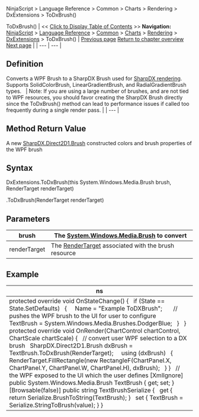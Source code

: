 ﻿
NinjaScript > Language Reference > Common > Charts > Rendering > DxExtensions > ToDxBrush()

ToDxBrush()
| << [Click to Display Table of Contents](dxextensions_todxbrush.md) >> **Navigation:**     [NinjaScript](ninjascript-1.md) > [Language Reference](language_reference_wip-1.md) > [Common](common-1.md) > [Charts](chart-1.md) > [Rendering](rendering-1.md) > [DxExtensions](dxextensions-1.md) > ToDxBrush() | [Previous page](dxextensions-1.md) [Return to chapter overview](dxextensions-1.md) [Next page](dxextensions_tovector2-1.md) |
| --- | --- |
## Definition
Converts a WPF Brush to a SharpDX Brush used for [SharpDX rendering](using_sharpdx_for_custom_chart_rendering-1.md). Supports SolidColorBrush, LinearGradientBrush, and RadialGradientBrush types.
 
| Note: If you are using a large number of brushes, and are not tied to WPF resources, you should favor creating the SharpDX Brush directly since the ToDxBrush() method can lead to performance issues if called too frequently during a single render pass. |
| --- |

## 
## 
## Method Return Value
A new [SharpDX.Direct2D1.Brush](sharpdx_direct2d1_brush-1.md) constructed colors and brush properties of the WPF brush
## 
## Syntax
DxExtensions.ToDxBrush(this System.Windows.Media.Brush brush, RenderTarget renderTarget)  

<WPFBrush>.ToDxBrush(RenderTarget renderTarget)
 
## Parameters
| brush | The [System.Windows.Media.Brush](https://msdn.microsoft.com/en-us/library/system.windows.media.brush(v=vs.110).aspx) to convert |
| --- | --- |
| renderTarget | The [RenderTarget](rendertarget-1.md) associated with the brush resource |

## 
## 
## Example
| ns |
| --- |
| protected override void OnStateChange() {    if (State == State.SetDefaults)    {      Name = "Example ToDXBrush";        // pushes the WPF brush to the UI for user to configure      TextBrush = System.Windows.Media.Brushes.DodgerBlue;    }   } protected override void OnRender(ChartControl chartControl, ChartScale chartScale) {    // convert user WPF selection to a DX brush    SharpDX.Direct2D1.Brush dxBrush = TextBrush.ToDxBrush(RenderTarget);      using (dxBrush)    {      RenderTarget.FillRectangle(new RectangleF(ChartPanel.X, ChartPanel.Y, ChartPanel.W, ChartPanel.H), dxBrush);    } }   // the WPF exposed to the UI which the user defines [XmlIgnore] public System.Windows.Media.Brush TextBrush { get; set; }   [Browsable(false)] public string TextBrushSerialize {    get { return Serialize.BrushToString(TextBrush); }    set { TextBrush = Serialize.StringToBrush(value); } } |
